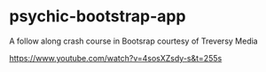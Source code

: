 # psychic-bootstrap-app

A follow along crash course in Bootsrap courtesy of Treversy Media

https://www.youtube.com/watch?v=4sosXZsdy-s&t=255s
